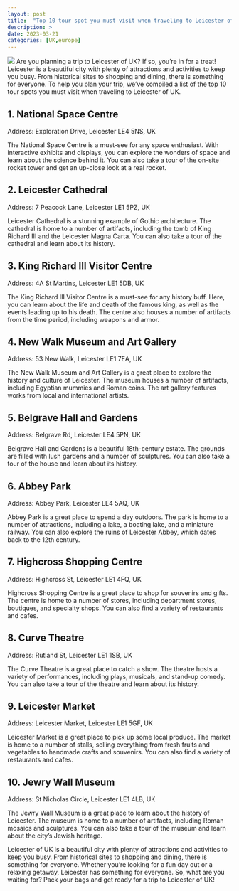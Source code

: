 ```yaml
---
layout: post
title:  "Top 10 tour spot you must visit when traveling to Leicester of UK"
description: >
date: 2023-03-21
categories: [UK,europe]
---
```

<img src="https://source.unsplash.com/1600x900/?leicester">
Are you planning a trip to Leicester of UK? If so, you’re in for a treat! Leicester is a beautiful city with plenty of attractions and activities to keep you busy. From historical sites to shopping and dining, there is something for everyone. To help you plan your trip, we’ve compiled a list of the top 10 tour spots you must visit when traveling to Leicester of UK.

## 1. National Space Centre 
Address: Exploration Drive, Leicester LE4 5NS, UK 

The National Space Centre is a must-see for any space enthusiast. With interactive exhibits and displays, you can explore the wonders of space and learn about the science behind it. You can also take a tour of the on-site rocket tower and get an up-close look at a real rocket.

## 2. Leicester Cathedral 
Address: 7 Peacock Lane, Leicester LE1 5PZ, UK 

Leicester Cathedral is a stunning example of Gothic architecture. The cathedral is home to a number of artifacts, including the tomb of King Richard III and the Leicester Magna Carta. You can also take a tour of the cathedral and learn about its history.

## 3. King Richard III Visitor Centre 
Address: 4A St Martins, Leicester LE1 5DB, UK 

The King Richard III Visitor Centre is a must-see for any history buff. Here, you can learn about the life and death of the famous king, as well as the events leading up to his death. The centre also houses a number of artifacts from the time period, including weapons and armor.

## 4. New Walk Museum and Art Gallery 
Address: 53 New Walk, Leicester LE1 7EA, UK 

The New Walk Museum and Art Gallery is a great place to explore the history and culture of Leicester. The museum houses a number of artifacts, including Egyptian mummies and Roman coins. The art gallery features works from local and international artists.

## 5. Belgrave Hall and Gardens 
Address: Belgrave Rd, Leicester LE4 5PN, UK 

Belgrave Hall and Gardens is a beautiful 18th-century estate. The grounds are filled with lush gardens and a number of sculptures. You can also take a tour of the house and learn about its history.

## 6. Abbey Park 
Address: Abbey Park, Leicester LE4 5AQ, UK 

Abbey Park is a great place to spend a day outdoors. The park is home to a number of attractions, including a lake, a boating lake, and a miniature railway. You can also explore the ruins of Leicester Abbey, which dates back to the 12th century.

## 7. Highcross Shopping Centre 
Address: Highcross St, Leicester LE1 4FQ, UK 

Highcross Shopping Centre is a great place to shop for souvenirs and gifts. The centre is home to a number of stores, including department stores, boutiques, and specialty shops. You can also find a variety of restaurants and cafes.

## 8. Curve Theatre 
Address: Rutland St, Leicester LE1 1SB, UK 

The Curve Theatre is a great place to catch a show. The theatre hosts a variety of performances, including plays, musicals, and stand-up comedy. You can also take a tour of the theatre and learn about its history.

## 9. Leicester Market 
Address: Leicester Market, Leicester LE1 5GF, UK 

Leicester Market is a great place to pick up some local produce. The market is home to a number of stalls, selling everything from fresh fruits and vegetables to handmade crafts and souvenirs. You can also find a variety of restaurants and cafes.

## 10. Jewry Wall Museum 
Address: St Nicholas Circle, Leicester LE1 4LB, UK 

The Jewry Wall Museum is a great place to learn about the history of Leicester. The museum is home to a number of artifacts, including Roman mosaics and sculptures. You can also take a tour of the museum and learn about the city’s Jewish heritage.

Leicester of UK is a beautiful city with plenty of attractions and activities to keep you busy. From historical sites to shopping and dining, there is something for everyone. Whether you’re looking for a fun day out or a relaxing getaway, Leicester has something for everyone. So, what are you waiting for? Pack your bags and get ready for a trip to Leicester of UK!
